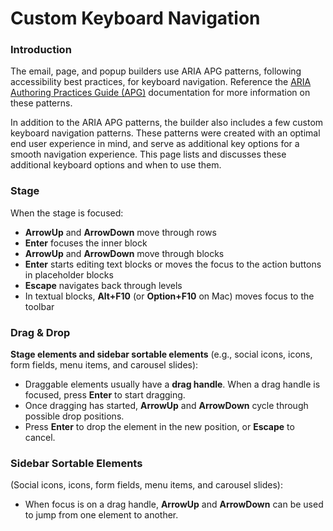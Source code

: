 # Custom Keyboard Navigation

### **Introduction**

The email, page, and popup builders use ARIA APG patterns, following accessibility best practices, for keyboard navigation. Reference the [ARIA Authoring Practices Guide (APG)](https://www.w3.org/WAI/ARIA/apg/patterns/) documentation for more information on these patterns.

In addition to the ARIA APG patterns, the builder also includes a few custom keyboard navigation patterns. These patterns were created with an optimal end user experience in mind, and serve as additional key options for a smooth navigation experience. This page lists and discusses these additional keyboard options and when to use them.  &#x20;

### **Stage**

When the stage is focused:

* **ArrowUp** and **ArrowDown** move through rows
* **Enter** focuses the inner block
* **ArrowUp** and **ArrowDown** move through blocks
* **Enter** starts editing text blocks or moves the focus to the action buttons in placeholder blocks
* **Escape** navigates back through levels
* In textual blocks, **Alt+F10** (or **Option+F10** on Mac) moves focus to the toolbar

### **Drag & Drop**

**Stage elements and sidebar sortable elements** (e.g., social icons, icons, form fields, menu items, and carousel slides):

* Draggable elements usually have a **drag handle**. When a drag handle is focused, press **Enter** to start dragging.
* Once dragging has started, **ArrowUp** and **ArrowDown** cycle through possible drop positions.
* Press **Enter** to drop the element in the new position, or **Escape** to cancel.

### **Sidebar Sortable Elements**

(Social icons, icons, form fields, menu items, and carousel slides):

* When focus is on a drag handle, **ArrowUp** and **ArrowDown** can be used to jump from one element to another.
